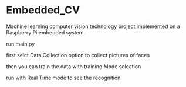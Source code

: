 # Embedded_CV
Machine learning computer vision technology project implemented on a Raspberry Pi embedded system.

run main.py

first selct Data Collection option to collect pictures of faces

then you can train the data with training Mode selection

run with Real Time mode to see the recognition
